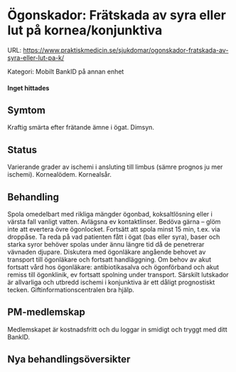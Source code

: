 # Ögonskador: Frätskada av syra eller lut på kornea/konjunktiva

URL: https://www.praktiskmedicin.se/sjukdomar/ogonskador-fratskada-av-syra-eller-lut-pa-k/



Kategori: Mobilt BankID på annan enhet

#### Inget hittades

## Symtom

Kraftig smärta efter frätande ämne i ögat. Dimsyn.

## Status

Varierande grader av ischemi i ansluting till limbus (sämre prognos ju mer ischemi). Kornealödem. Kornealsår.

## Behandling

Spola omedelbart med rikliga mängder ögonbad, koksaltlösning eller i värsta fall vanligt vatten. Avlägsna ev kontaktlinser. Bedöva gärna – glöm inte att evertera övre ögonlocket. Fortsätt att spola minst 15 min, t.ex. via droppåse. Ta reda på vad patienten fått i ögat (bas eller syra), baser och starka syror behöver spolas under ännu längre tid då de penetrerar vävnaden djupare. Diskutera med ögonläkare angående behovet av transport till ögonläkare och fortsatt handläggning. Om behov av akut fortsatt vård hos ögonläkare: antibiotikasalva och ögonförband och akut remiss till ögonklinik, ev fortsatt spolning under transport. Särskilt lutskador är allvarliga och utbredd ischemi i konjunktiva är ett dåligt prognostiskt tecken. Giftinformationscentralen bra hjälp.

## PM-medlemskap

Medlemskapet är kostnadsfritt och du loggar in smidigt och tryggt med ditt BankID.

## Nya behandlingsöversikter


